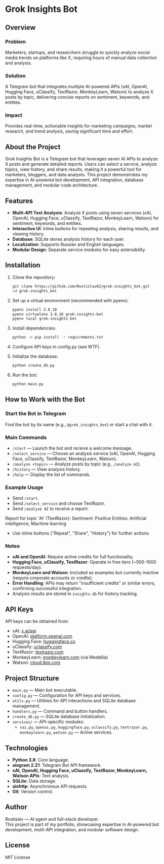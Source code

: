 # Grok Insights Bot

## Overview

### Problem
Marketers, startups, and researchers struggle to quickly analyze social media trends on platforms like X, requiring hours of manual data collection and analysis.

### Solution
A Telegram bot that integrates multiple AI-powered APIs (xAI, OpenAI, Hugging Face, uClassify, TextRazor, MonkeyLearn, Watson) to analyze X posts by topic, delivering concise reports on sentiment, keywords, and entities.

### Impact
Provides real-time, actionable insights for marketing campaigns, market research, and trend analysis, saving significant time and effort.

## About the Project
Grok Insights Bot is a Telegram bot that leverages seven AI APIs to analyze X posts and generate detailed reports. Users can select a service, analyze topics, view history, and share results, making it a powerful tool for marketers, bloggers, and data analysts. This project demonstrates my expertise in AI-powered bot development, API integration, database management, and modular code architecture.

## Features
- **Multi-API Text Analysis**: Analyze X posts using seven services (xAI, OpenAI, Hugging Face, uClassify, TextRazor, MonkeyLearn, Watson) for sentiment, keywords, and entities.
- **Interactive UI**: Inline buttons for repeating analysis, sharing results, and viewing history.
- **Database**: SQLite stores analysis history for each user.
- **Localization**: Supports Russian and English languages.
- **Modular Design**: Separate service modules for easy extensibility.

## Installation

1. Clone the repository:
   ```bash
   git clone https://github.com/Rostislav62/grok-insights_bot.git
   cd grok-insights_bot

2. Set up a virtual environment (recommended with pyenv):
   ```bash
   pyenv install 3.8.10
   pyenv virtualenv 3.8.10 grok-insights-bot
   pyenv local grok-insights-bot

3. Install dependencies:
   ```bash
   python -m pip install -r requirements.txt

4. Configure API keys in config.py (see WTF).

5. Initialize the database:
   ```bash
   python create_db.py

6. Run the bot:
   ```bash
   python main.py


## How to Work with the Bot

### Start the Bot in Telegram
Find the bot by its name (e.g., `@grok_insights_bot`) or start a chat with it.

### Main Commands
- `/start` — Launch the bot and receive a welcome message.
- `/select_service` — Choose an analysis service (xAI, OpenAI, Hugging Face, uClassify, TextRazor, MonkeyLearn, Watson).
- `/analyze <topic>` — Analyze posts by topic (e.g., `/analyze AI`).
- `/history` — View analysis history.
- `/help` — Display the list of commands.

### Example Usage
- Send `/start`.
- Send `/select_service` and choose TextRazor.
- Send `/analyze AI` to receive a report:

Report for topic 'AI' (TextRazor):
Sentiment: Positive
Entities: Artificial intelligence, Machine learning


- Use inline buttons ("Repeat", "Share", "History") for further actions.

### Notes
- **xAI and OpenAI**: Require active credits for full functionality.
- **Hugging Face, uClassify, TextRazor**: Operate in free tiers (~500-1000 requests/day).
- **MonkeyLearn and Watson**: Included as examples but currently inactive (require corporate accounts or credits).
- **Error Handling**: APIs may return "insufficient credits" or similar errors, confirming successful integration.
- Analysis results are stored in `insights.db` for history tracking.

## API Keys
API keys can be obtained from:
- xAI: [x.ai/api](https://x.ai/api)
- OpenAI: [platform.openai.com](https://platform.openai.com)
- Hugging Face: [huggingface.co](https://huggingface.co)
- uClassify: [uclassify.com](https://uclassify.com)
- TextRazor: [textrazor.com](https://textrazor.com)
- MonkeyLearn: [monkeylearn.com](https://monkeylearn.com) (via Medallia)
- Watson: [cloud.ibm.com](https://cloud.ibm.com)

## Project Structure
- `main.py` — Main bot executable.
- `config.py` — Configuration for API keys and services.
- `utils.py` — Utilities for API interactions and SQLite database management.
- `handlers.py` — Command and button handlers.
- `create_db.py` — SQLite database initialization.
- `services/` — API-specific modules:
  - `xai.py`, `openai.py`, `huggingface.py`, `uclassify.py`, `textrazor.py`, `monkeylearn.py`, `watson.py` — Active services.

## Technologies
- **Python 3.8**: Core language.
- **aiogram 2.21**: Telegram Bot API framework.
- **xAI, OpenAI, Hugging Face, uClassify, TextRazor, MonkeyLearn, Watson APIs**: Text analysis.
- **SQLite**: Data storage.
- **aiohttp**: Asynchronous API requests.
- **Git**: Version control.

## Author
Rostislav — AI agent and full-stack developer.  
This project is part of my portfolio, showcasing expertise in AI-powered bot development, multi-API integration, and modular software design.

## License
MIT License